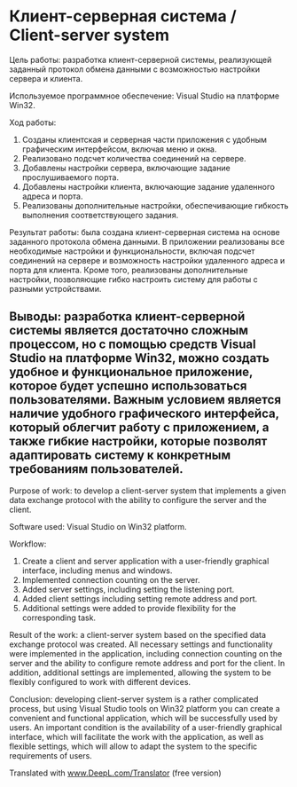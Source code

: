 # Клиент-серверная система / Client-server system

Цель работы: разработка клиент-серверной системы, реализующей заданный протокол обмена данными с возможностью настройки сервера и клиента.

Используемое программное обеспечение: Visual Studio на платформе Win32.

Ход работы:
1. Созданы клиентская и серверная части приложения с удобным графическим интерфейсом, включая меню и окна.
2. Реализовано подсчет количества соединений на сервере.
3. Добавлены настройки сервера, включающие задание прослушиваемого порта.
4. Добавлены настройки клиента, включающие задание удаленного адреса и порта.
5. Реализованы дополнительные настройки, обеспечивающие гибкость выполнения соответствующего задания.

Результат работы: была создана клиент-серверная система на основе заданного протокола обмена данными. В приложении реализованы все необходимые настройки и функциональности, включая подсчет соединений на сервере и возможность настройки удаленного адреса и порта для клиента. Кроме того, реализованы дополнительные настройки, позволяющие гибко настроить систему для работы с разными устройствами.

Выводы: разработка клиент-серверной системы является достаточно сложным процессом, но с помощью средств Visual Studio на платформе Win32, можно создать удобное и функциональное приложение, которое будет успешно использоваться пользователями. Важным условием является наличие удобного графического интерфейса, который облегчит работу с приложением, а также гибкие настройки, которые позволят адаптировать систему к конкретным требованиям пользователей.
-----

Purpose of work: to develop a client-server system that implements a given data exchange protocol with the ability to configure the server and the client.

Software used: Visual Studio on Win32 platform.

Workflow:
1. Create a client and server application with a user-friendly graphical interface, including menus and windows.
2. Implemented connection counting on the server.
3. Added server settings, including setting the listening port.
4. Added client settings including setting remote address and port.
5. Additional settings were added to provide flexibility for the corresponding task.

Result of the work: a client-server system based on the specified data exchange protocol was created. All necessary settings and functionality were implemented in the application, including connection counting on the server and the ability to configure remote address and port for the client. In addition, additional settings are implemented, allowing the system to be flexibly configured to work with different devices.

Conclusion: developing client-server system is a rather complicated process, but using Visual Studio tools on Win32 platform you can create a convenient and functional application, which will be successfully used by users. An important condition is the availability of a user-friendly graphical interface, which will facilitate the work with the application, as well as flexible settings, which will allow to adapt the system to the specific requirements of users.

Translated with www.DeepL.com/Translator (free version)
